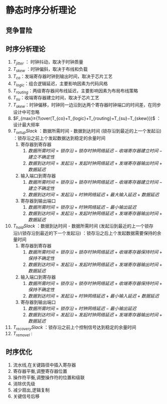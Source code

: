 # 静态时序分析理论
## 竞争冒险
## 时序分析理论
1. $T_{jitter}$ ： 时钟抖动，取决于时钟质量 
2. $T_{skew}$ ：时钟偏斜，取决于布线和负载
3. $T_{co}$：发端寄存器时钟到输出时间，取决于芯片工艺
4. $T_{logic}$：组合逻辑延迟，主要影响因素为代码风格
5. $T_{routing}$：两级寄存器间布线延迟，主要影响因素为布局布线策略
6. $T_{su}$：收端寄存器建立时间，取决于芯片工艺
7. $T_{skew}$：时钟偏移，时钟同一边沿到达两个寄存器时钟端口的时间差，在同步设计中可忽略
8. $F_{max}≥{1\over(T_{co}+T_{logic}+T_{routing}+T_{su}−T_{skew}})$ ： 设计最大频率
9. $T_{setup} Slack$ ：数据所需时间 - 数据到达时间 (锁存沿到最近的上一个发起沿) ：锁存沿之前上个发起数据达到稳定的余量时间
    1. 寄存器到寄存器
        1. $数据所需时间 = 锁存沿 + 锁存时钟网络延迟 - 收端寄存器建立时间 - 建立不确定性$
        2. $数据到达时间 = 发起沿 + 发起时钟网络延迟 + 发端寄存器输出时间 + 数据延迟$
    2. 输入端口到寄存器
        1. $数据所需时间 = 锁存沿 + 锁存时钟网络延迟 - 收端寄存器建立时间 - 建立不确定性$
        2. $数据到达时间 = 发起沿 + 时钟网络延迟 + 最大输入延迟 + 数据延迟$
    3. 寄存器到输出端口
        1. $数据所需时间 = 锁存沿 + 时钟网络延迟 - 最小输出延迟$
        2. $数据到达时间 = 发起沿 + 发起时钟网络延迟 + 发端寄存器输出时间 + 数据延迟$
10. $T_{hold} Slack$ ：数据到达时间 - 数据所需时间 (发起沿到最近的上一个锁存沿)/(锁存沿到最近的下一个发起沿) ：锁存沿之后上个发起数据需要保持的余量时间
    1. 寄存器到寄存器
        1. $数据所需时间 = 锁存沿 + 锁存时钟网络延迟 + 收端寄存器保持时间 + 保持不确定性$
        2. $数据到达时间 = 发起沿 + 发起时钟网络延迟 + 发端寄存器输出时间 + 数据延迟$
    2. 输入端口到寄存器
        1. $数据所需时间 = 锁存沿 + 锁存时钟网络延迟 + 收端寄存器保持时间 + 保持不确定性$
        2. $数据到达时间 = 发起沿 + 时钟网络延迟 + 最小输入延迟 + 数据延迟$
    3. 寄存器到输出端口
        1. $数据所需时间 = 锁存沿 + 时钟网络延迟 - 最小输出延迟$
        2. $数据到达时间 = 发起沿 + 发起时钟网络延迟 + 发端寄存器输出时间 + 数据延迟$
11. $T_{recovery} Slack$ ：锁存沿之前上个控制信号达到稳定的余量时间
12. $T_{removel}$ :
## 时序优化
1. 流水线,在关键路径中插入寄存器
2. 寄存器平衡,调整寄存器位置
3. 操作符平衡,调整操作符的位置和级联
4. 消除优先级
5. 减少扇出,逻辑复制
6. 关键信号后移